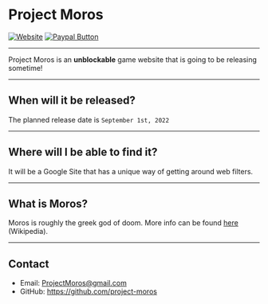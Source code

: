 # Project Moros

<a href="https://sites.google.com/view/projectmoros"><img alt="Website" src="https://img.shields.io/website?&down_color=Red&down_message=Offline&up_color=Green&up_message=Online&url=https%3A%2F%2Fsites.google.com%2Fview%2Fprojectmoros&style=flat-square"></a>
<a href="https://www.paypal.com/donate/?business=VJDEWWC6XZZ6W"><img alt="Paypal Button" src="https://img.shields.io/static/v1?label=PayPal&message=Donate&color=00457C&style=flat-square&logo=paypal"></a>

---

Project Moros is an **unblockable** game website that is going to be releasing sometime!

---

## When will it be released?

The planned release date is `September 1st, 2022`

---

## Where will I be able to find it?

It will be a Google Site that has a unique way of getting around web filters.

---

## What is Moros?

Moros is roughly the greek god of doom. More info can be found [here](https://en.wikipedia.org/wiki/Moros) (Wikipedia).

---

## Contact

- Email: [ProjectMoros@gmail.com](mailto:projectmoros@gmail.com)
- GitHub: https://github.com/project-moros

